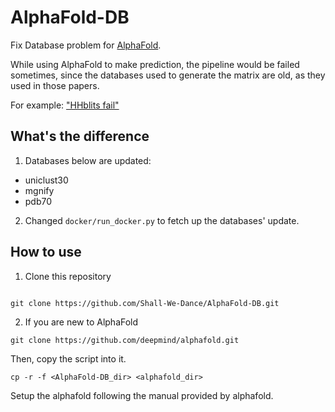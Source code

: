 # AlphaFold-DB

Fix Database problem for [AlphaFold](https://github.com/deepmind/alphafold).

While using AlphaFold to make prediction, the pipeline would be failed sometimes, since the databases used to generate the matrix are old, as they used in those papers.

For example: ["HHblits fail"](https://github.com/deepmind/alphafold/issues/257#issuecomment-986183590)

## What's the difference

1. Databases below are updated:

+ uniclust30
+ mgnify
+ pdb70

2. Changed `docker/run_docker.py` to fetch up the databases' update.


## How to use

1. Clone this repository

```

git clone https://github.com/Shall-We-Dance/AlphaFold-DB.git
```

2. If you are new to AlphaFold

```
git clone https://github.com/deepmind/alphafold.git
```

Then, copy the script into it.

```
cp -r -f <AlphaFold-DB_dir> <alphafold_dir>
```

Setup the alphafold following the manual provided by alphafold.
